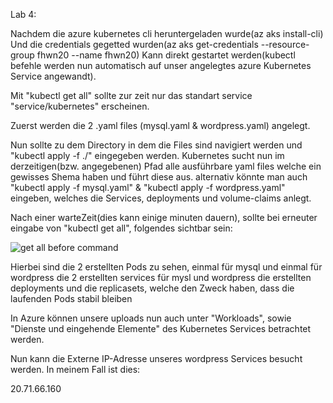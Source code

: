 Lab 4:

Nachdem die azure kubernetes cli heruntergeladen wurde(az aks install-cli)
Und die credentials gegetted wurden(az aks get-credentials --resource-group fhwn20 --name fhwn20)
Kann direkt gestartet werden(kubectl befehle werden nun automatisch auf unser angelegtes azure Kubernetes Service angewandt).

Mit "kubectl get all" sollte zur zeit nur das standart service "service/kubernetes" erscheinen.

Zuerst werden die 2 .yaml files (mysql.yaml & wordpress.yaml) angelegt.

Nun sollte zu dem Directory in dem die Files sind navigiert werden und 
"kubectl apply -f ./" eingegeben werden.
Kubernetes sucht nun im derzeitigen(bzw. angegebenen) Pfad alle ausführbare yaml files welche ein gewisses Shema haben und führt diese aus.
alternativ könnte man auch "kubectl apply -f mysql.yaml" & "kubectl apply -f wordpress.yaml" eingeben, welches die Services, deployments und volume-claims anlegt.

Nach einer warteZeit(dies kann einige minuten dauern), sollte bei erneuter eingabe von "kubectl get all", folgendes sichtbar sein:

![get all before command](https://https://github.com/MatthiasMan/FH_MatthiasM_SoftwareDepl/blob/main/image.jpg?raw=true)

Hierbei sind die 2 erstellten Pods zu sehen, einmal für mysql und einmal für wordpress
die 2 erstellten services für mysl und wordpress
die erstellten deployments
und die replicasets, welche den Zweck haben, dass die laufenden Pods stabil bleiben
 

In Azure können unsere uploads nun auch unter "Workloads", sowie "Dienste und eingehende Elemente" des Kubernetes Services betrachtet werden.

Nun kann die Externe IP-Adresse unseres wordpress Services besucht werden. In meinem Fall ist dies:
 
20.71.66.160
